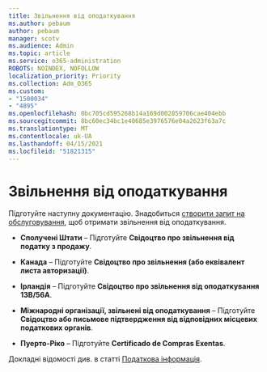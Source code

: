 ```yaml
---
title: Звільнення від оподаткування
ms.author: pebaum
author: pebaum
manager: scotv
ms.audience: Admin
ms.topic: article
ms.service: o365-administration
ROBOTS: NOINDEX, NOFOLLOW
localization_priority: Priority
ms.collection: Adm_O365
ms.custom:
- "1500034"
- "4895"
ms.openlocfilehash: 0bc705cd595268b14a169d002859706cae404ebb
ms.sourcegitcommit: 8bc60ec34bc1e40685e3976576e04a2623f63a7c
ms.translationtype: MT
ms.contentlocale: uk-UA
ms.lasthandoff: 04/15/2021
ms.locfileid: "51821315"
---
```

# <a name="apply-for-tax-exempt-status"></a>Звільнення від оподаткування

Підготуйте наступну документацію. Знадобиться [створити запит на обслуговування](https://docs.microsoft.com/microsoft-365/admin/contact-support-for-business-products), щоб отримати звільнення від оподаткування.

- **Сполучені Штати** – Підготуйте **Свідоцтво про звільнення від податку з продажу**.

- **Канада** – Підготуйте **Свідоцтво про звільнення (або еквівалент листа авторизації)**.

- **Ірландія** – Підготуйте **Свідоцтво про звільнення від оподаткування 13B/56A**.

- **Міжнародні організації, звільнені від оподаткування** – Підготуйте **Свідоцтво або письмове підтвердження від відповідних місцевих податкових органів**.

- **Пуерто-Ріко** – Підготуйте **Certificado de Compras Exentas**.

Докладні відомості див. в статті [Податкова інформація](https://docs.microsoft.com/microsoft-365/commerce/billing-and-payments/tax-information).
